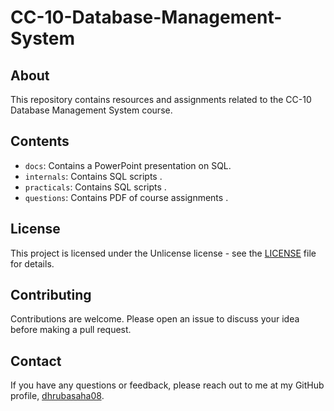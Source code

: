 # CC-10-Database-Management-System

## About
This repository contains resources and assignments related to the CC-10 Database Management System course.

## Contents

- `docs`: Contains a PowerPoint presentation on SQL.
- `internals`: Contains SQL scripts .
- `practicals`: Contains SQL scripts .
- `questions`: Contains PDF of course assignments .

## License

This project is licensed under the Unlicense license - see the [LICENSE](LICENSE) file for details.

## Contributing

Contributions are welcome. Please open an issue to discuss your idea before making a pull request.

## Contact

If you have any questions or feedback, please reach out to me at my GitHub profile, [dhrubasaha08](https://github.com/dhrubasaha08).
